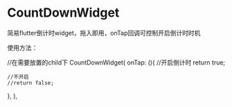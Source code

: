 # CountDownWidget
简易flutter倒计时widget，拖入即用，onTap回调可控制开启倒计时时机

使用方法：

//在需要放置的child下
CountDownWidget(
  onTap: (){
    //开启倒计时
    return true;
    
    //不开启
    //return false;
  },
),
